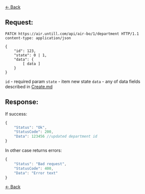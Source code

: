 [← Back](README.md)

## Request: 

```http
PATCH https://air.untill.com/api/air-bo/1/department HTTP/1.1
content-type: application/json

{
    "id": 123,
    "state": 0 | 1,
    "data": {
        [ data ]
    }
}
```

`id` - required param
`state` - item new state
`data` - any of data fields described in [Create.md](Create.md)

## Response: 

If success:

```javascript 
{
    "Status": "Ok",
    "StatusCode": 200,
    "Data": 123456 //updated department id
}
```

In other case returns errors:

```javascript
{
    "Status": "Bad request",
    "StatusCode": 400,
    "Data": "Error text"
}
```

[← Back](README.md)